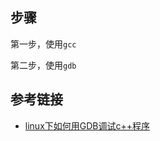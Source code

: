 ## 步骤  

第一步，使用`gcc`

第二步，使用`gdb`  


## 参考链接  

- [linux下如何用GDB调试c++程序](https://blog.csdn.net/wfdtxz/article/details/7368357)
